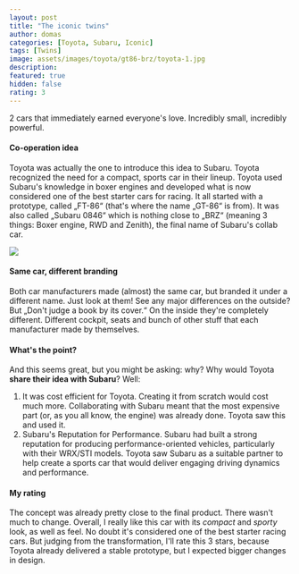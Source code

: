 ```yaml
---
layout: post
title: "The iconic twins"
author: domas
categories: [Toyota, Subaru, Iconic]
tags: [Twins]
image: assets/images/toyota/gt86-brz/toyota-1.jpg
description:
featured: true
hidden: false
rating: 3
---
```


2 cars that immediately earned everyone's love. Incredibly small, incredibly powerful.

#### Co-operation idea

Toyota was actually the one to introduce this idea to Subaru. Toyota recognized the need for a compact, sports car in their lineup. Toyota used Subaru's knowledge in boxer engines and developed what is now considered one of the best starter cars for racing. It all started with a prototype, called „FT-86“ (that's where the name „GT-86“ is from). It was also called „Subaru 0846“ which is nothing close to „BRZ“ (meaning 3 things: Boxer engine, RWD and Zenith), the final name of Subaru's collab car.

<img src="{{ site.baseurl }}/assets/images/toyota/gt86-brz/toyota-2.jpg" class="featured-image img-fluid">

#### Same car, different branding

Both car manufacturers made (almost) the same car, but branded it under a different name. Just look at them! See any major differences on the outside? But „Don't judge a book by its cover.“ On the inside they're completely different. Different cockpit, seats and bunch of other stuff that each manufacturer made by themselves.

#### What's the point?

And this seems great, but you might be asking: why? Why would Toyota **share their idea with Subaru**? Well:

1. It was cost efficient for Toyota. Creating it from scratch would cost much more. Collaborating with Subaru meant that the most expensive part (or, as you all know, the engine) was already done. Toyota saw this and used it.
2. Subaru's Reputation for Performance. Subaru had built a strong reputation for producing performance-oriented vehicles, particularly with their WRX/STI models. Toyota saw Subaru as a suitable partner to help create a sports car that would deliver engaging driving dynamics and performance.

#### My rating

The concept was already pretty close to the final product. There wasn't much to change. Overall, I really like this car with its *compact* and *sporty* look, as well as feel. No doubt it's considered one of the best starter racing cars. But judging from the transformation, I'll rate this 3 stars, because Toyota already delivered a stable prototype, but I expected bigger changes in design.